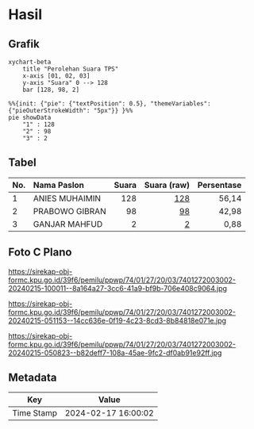 # Hasil

## Grafik

```mermaid
xychart-beta
    title "Perolehan Suara TPS"
    x-axis [01, 02, 03]
    y-axis "Suara" 0 --> 128
    bar [128, 98, 2]
```

```mermaid
%%{init: {"pie": {"textPosition": 0.5}, "themeVariables": {"pieOuterStrokeWidth": "5px"}} }%%
pie showData
    "1" : 128
    "2" : 98
    "3" : 2
```

## Tabel

| No. | Nama Paslon    | Suara | Suara (raw) | Persentase |
|:--- |:-------------- | -----:| -----------:| ----------:|
| 1   | ANIES MUHAIMIN | 128   | [128][p-1]  | 56,14      |
| 2   | PRABOWO GIBRAN | 98    | [98][p-2]   | 42,98      |
| 3   | GANJAR MAHFUD  | 2     | [2][p-3]    | 0,88       |


[p-1]: https://github.com/gigit-pemilu/pemilu-2024-74-sulawesi-tenggara/blob/main/pilpres/hitung-suara/sub/74-sulawesi-tenggara/sub/01-kolaka/sub/27-iwoimendaa/sub/2003-lasiroku/sub/002-tps/sub/paslon-1.txt
[p-2]: https://github.com/gigit-pemilu/pemilu-2024-74-sulawesi-tenggara/blob/main/pilpres/hitung-suara/sub/74-sulawesi-tenggara/sub/01-kolaka/sub/27-iwoimendaa/sub/2003-lasiroku/sub/002-tps/sub/paslon-2.txt
[p-3]: https://github.com/gigit-pemilu/pemilu-2024-74-sulawesi-tenggara/blob/main/pilpres/hitung-suara/sub/74-sulawesi-tenggara/sub/01-kolaka/sub/27-iwoimendaa/sub/2003-lasiroku/sub/002-tps/sub/paslon-3.txt

## Foto C Plano

https://sirekap-obj-formc.kpu.go.id/39f6/pemilu/ppwp/74/01/27/20/03/7401272003002-20240215-100011--8a164a27-3cc6-41a9-bf9b-706e408c9064.jpg

https://sirekap-obj-formc.kpu.go.id/39f6/pemilu/ppwp/74/01/27/20/03/7401272003002-20240215-051153--14cc636e-0f19-4c23-8cd3-8b84818e071e.jpg

https://sirekap-obj-formc.kpu.go.id/39f6/pemilu/ppwp/74/01/27/20/03/7401272003002-20240215-050823--b82deff7-108a-45ae-9fc2-df0ab91e92ff.jpg


## Metadata

| Key        | Value               |
| ---------- | ------------------- |
| Time Stamp | 2024-02-17 16:00:02 |



